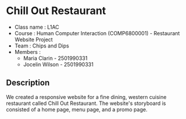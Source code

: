 # Chill Out Restaurant
* Class name : L1AC
* Course : Human Computer Interaction (COMP6800001) - Restaurant Website Project
* Team : Chips and Dips
* Members :
  * Maria Clarin - 2501990331 
  * Jocelin Wilson - 2501990331

## Description
We created a responsive website for a fine dining, western cuisine restaurant called Chill Out Restaurant. The website's storyboard is consisted of a home page, menu page, and a promo page.